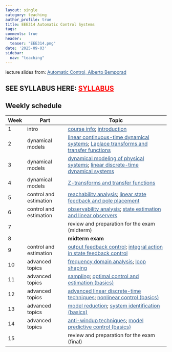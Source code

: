 ```yaml
---
layout: single
category: teaching
author_profile: true
title: EEE314 Automatic Control Systems
tags:
comments: true
header:
  teaser: "EEE314.png"
date: '2025-09-03'
sidebar:
  nav: "teaching"
---
```


lecture slides from: <a href="https://cse.lab.imtlucca.it/~bemporad/automatic_control_course.html" style="color: #2d5a8c">Automatic Control, Alberto Bemporad</a>

## SEE SYLLABUS HERE: <a href="https://docs.google.com/document/d/1m0sHJP3tsaNEzsFSmeco6J3xXq9bmP8BcTLOLCU1VDA/" style="color: #FF0000">SYLLABUS</a>

## Weekly schedule

| Week | Part | Topic |
| ------------- | ------------- | ------------- |
| 1 | intro | <a href="https://sirmatel.github.io/teaching/control/intro314" style="color: #2d5a8c">course info</a>; <a href="http://cse.lab.imtlucca.it/~bemporad/teaching/ac/pdf/01-Introduction.pdf" style="color: #2d5a8c">introduction</a> |
| 2 | dynamical models | <a href="http://cse.lab.imtlucca.it/~bemporad/teaching/ac/pdf/02-TC_sys.pdf" style="color: #2d5a8c">linear continuous-time dynamical systems</a>; <a href="http://cse.lab.imtlucca.it/~bemporad/teaching/ac/pdf/03-transfer-functions-laplace.pdf" style="color: #2d5a8c">Laplace transforms and transfer functions</a> |
| 3 | dynamical models | <a href="http://cse.lab.imtlucca.it/~bemporad/teaching/ac/pdf/03-modeling.pdf" style="color: #2d5a8c">dynamical modeling of physical systems</a>; <a href="http://cse.lab.imtlucca.it/~bemporad/teaching/ac/pdf/04a-TD_sys.pdf" style="color: #2d5a8c">linear discrete-time dynamical systems</a> |
| 4 | dynamical models | <a href="http://cse.lab.imtlucca.it/~bemporad/teaching/ac/pdf/04b-zeta.pdf" style="color: #2d5a8c">Z-transforms and transfer functions</a> |
| 5 | control and estimation | <a href="http://cse.lab.imtlucca.it/~bemporad/teaching/ac/pdf/05a-reachability.pdf" style="color: #2d5a8c">reachability analysis</a>; <a href="http://cse.lab.imtlucca.it/~bemporad/teaching/ac/pdf/05b-pole-placement.pdf" style="color: #2d5a8c">linear state feedback and pole placement</a> |
| 6 | control and estimation | <a href="http://cse.lab.imtlucca.it/~bemporad/teaching/ac/pdf/06a-observability.pdf" style="color: #2d5a8c">observability analysis</a>; <a href="http://cse.lab.imtlucca.it/~bemporad/teaching/ac/pdf/06b-estimator.pdf" style="color: #2d5a8c">state estimation and linear observers</a> |
| 7 |  | review and preparation for the exam (midterm) |
| 8 |  | **midterm exam** |
| 9 | control and estimation | <a href="http://cse.lab.imtlucca.it/~bemporad/teaching/ac/pdf/07-output_feedback.pdf" style="color: #2d5a8c">output feedback control</a>; <a href="http://cse.lab.imtlucca.it/~bemporad/teaching/ac/pdf/08-integral-action.pdf" style="color: #2d5a8c">integral action in state feedback control</a> |
| 10 | advanced topics | <a href="http://cse.lab.imtlucca.it/~bemporad/teaching/ac/pdf/AC2-01-frequency_analysis.pdf" style="color: #2d5a8c">frequency domain analysis</a>; <a href="http://cse.lab.imtlucca.it/~bemporad/teaching/ac/pdf/AC2-02-LoopShaping.pdf" style="color: #2d5a8c">loop shaping</a> |
| 11 | advanced topics | <a href="http://cse.lab.imtlucca.it/~bemporad/teaching/ac/pdf/AC2-03-Sampling.pdf" style="color: #2d5a8c">sampling</a>; <a href="http://cse.lab.imtlucca.it/~bemporad/teaching/ac/pdf/AC2-04-LQR-Kalman.pdf" style="color: #2d5a8c">optimal control and estimation (basics)</a> |
| 12 | advanced topics | <a href="http://cse.lab.imtlucca.it/~bemporad/teaching/ac/pdf/AC2-05-Advanced_Linear.pdf" style="color: #2d5a8c">advanced linear discrete-time techniques</a>; <a href="http://cse.lab.imtlucca.it/~bemporad/teaching/ac/pdf/AC2-06-Nonlinear.pdf" style="color: #2d5a8c">nonlinear control (basics)</a> |
| 13 | advanced topics | <a href="http://cse.lab.imtlucca.it/~bemporad/teaching/ac/pdf/AC2-07-Model_Reduction.pdf" style="color: #2d5a8c">model reduction</a>; <a href="http://cse.lab.imtlucca.it/~bemporad/teaching/ac/pdf/AC2-08-System_Identification.pdf" style="color: #2d5a8c">system identification (basics)</a> |
| 14 | advanced topics | <a href="http://cse.lab.imtlucca.it/~bemporad/teaching/ac/pdf/AC2-09-AntiWindup.pdf" style="color: #2d5a8c">anti-windup techniques</a>; <a href="http://cse.lab.imtlucca.it/~bemporad/teaching/ac/pdf/AC2-10-MPC.pdf" style="color: #2d5a8c">model predictive control (basics)</a> |
| 15 |  | review and preparation for the exam (final) |


